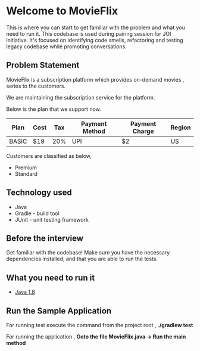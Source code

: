 # Welcome to MovieFlix

This is where you can start to get familiar with the problem and what you need to run it.
This codebase is used during pairing session for JOI initiative.
It's focused on identifying code smells, refactoring and testing legacy codebase while promoting
conversations.

## Problem Statement

MovieFlix is a subscription platform which provides on-demand movies , series to the customers.

We are maintaining the subscription service for the platform.

Below is the plan that we support now.

| Plan | Cost | Tax | Payment Method | Payment Charge | Region |
| --- | --- | --- | --- | --- | --- |
| BASIC | $19 | 20% | UPI | $2 | US |

Customers are classified as below,

- Premium
- Standard

## Technology used

- Java
- Gradle - build tool
- JUnit - unit testing framework

## Before the interview

Get familiar with the codebase! Make sure you have the necessary dependencies installed, and that you are able to run the tests.

## What you need to run it

- [Java 1.8](https://adoptopenjdk.net/?variant=openjdk8)

## Run the Sample Application

For running test execute the command from the project root ,
  **./gradlew test**

For running the application ,
  **Goto the file MovieFlix.java -> Run the main method**
